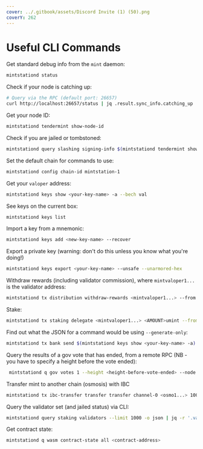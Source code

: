```yaml
---
cover: ../.gitbook/assets/Discord Invite (1) (50).png
coverY: 262
---
```


# Useful CLI Commands

Get standard debug info from the `mint` daemon:

```bash
mintstationd status
```

Check if your node is catching up:

```bash
# Query via the RPC (default port: 26657)
curl http://localhost:26657/status | jq .result.sync_info.catching_up
```

Get your node ID:

```bash
mintstationd tendermint show-node-id
```

Check if you are jailed or tombstoned:

```bash
mintstationd query slashing signing-info $(mintstationd tendermint show-validator)
```

Set the default chain for commands to use:

```bash
mintstationd config chain-id mintstation-1
```

Get your `valoper` address:

```bash
mintstationd keys show <your-key-name> -a --bech val
```

See keys on the current box:

```bash
mintstationd keys list
```

Import a key from a mnemonic:

```bash
mintstationd keys add <new-key-name> --recover
```

Export a private key (warning: don't do this unless you know what you're doing!)

```bash
mintstationd keys export <your-key-name> --unsafe --unarmored-hex
```

Withdraw rewards (including validator commission), where `mintvaloper1...` is the validator address:

```bash
mintstationd tx distribution withdraw-rewards <mintvaloper1...> --from <your-key>  --commission
```

Stake:

```bash
mintstationd tx staking delegate <mintvaloper1...> <AMOUNT>umint --from <your-key>
```

Find out what the JSON for a command would be using `--generate-only`:

```bash
mintstationd tx bank send $(mintstationd keys show <your-key-name> -a) <recipient addr> <AMOUNT>umint --generate-only
```

Query the results of a gov vote that has ended, from a remote RPC (NB - you have to specify a height before the vote ended):

```bash
 mintstationd q gov votes 1 --height <height-before-vote-ended> --node https://rpc-archive.mintnetwork.io:443
```

Transfer mint to another chain (osmosis) with IBC

```sh
mintstationd tx ibc-transfer transfer transfer channel-0 <osmo1...> 1000000umint --from <mint1...> --node https://rpc-archive.mintnetwork.io:443  --packet-timeout-height 0-0
```

Query the validator set (and jailed status) via CLI:

```bash
mintstationd query staking validators --limit 1000 -o json | jq -r '.validators[] | [.operator_address, (.tokens|tonumber / pow(10; 6)), .description.moniker, .jail, .status] | @csv' | column -t -s"," | sort -k2 -n -r | nl
```

Get contract state:

```bash
mintstationd q wasm contract-state all <contract-address>
```
